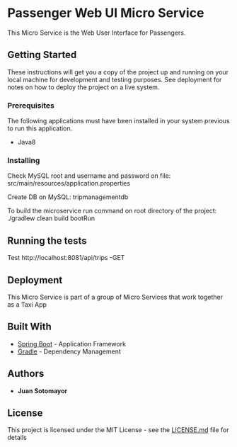 # Passenger Web UI Micro Service

This Micro Service is the Web User Interface for Passengers.

## Getting Started

These instructions will get you a copy of the project up and running on your local machine for development and testing purposes. See deployment for notes on how to deploy the project on a live system.

### Prerequisites

The following applications must have been installed in your system previous to run this application.

 - Java8
 
### Installing

Check MySQL root and username and password on file:
   src/main/resources/application.properties
   
Create DB on MySQL:
   tripmanagementdb

To build the microservice run command on root directory of the project:
   ./gradlew clean build bootRun

## Running the tests

Test http://localhost:8081/api/trips -GET

## Deployment

This Micro Service is part of a group of Micro Services that work together as a Taxi App

## Built With

* [Spring Boot](https://spring.io/docs) - Application Framework
* [Gradle](https://docs.gradle.org/4.2/release-notes.html) - Dependency Management

## Authors

* **Juan Sotomayor**

## License

This project is licensed under the MIT License - see the [LICENSE.md](LICENSE.md) file for details


